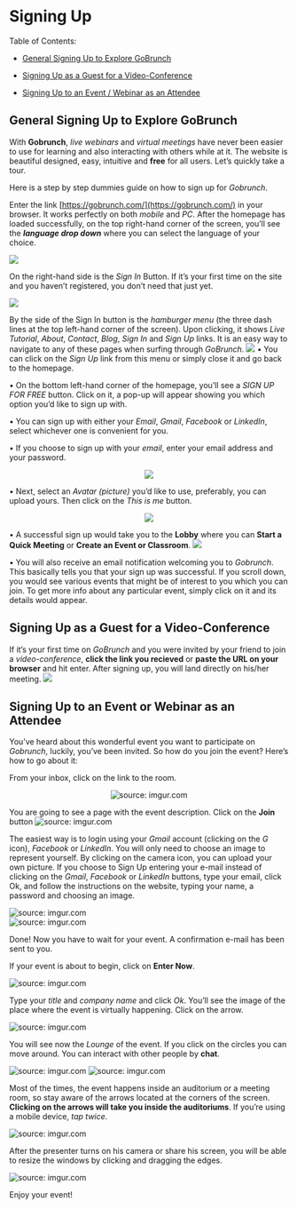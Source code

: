 # Signing Up

Table of Contents:

- [General Signing Up to Explore GoBrunch](#general-signing-up-to-explore-gobrunch)

- [Signing Up as a Guest for a Video-Conference](#signing-up-as-a-guest-for-a-video-conference)

- [Signing Up to an Event / Webinar as an Attendee](#signing-up-to-an-event-or-webinar-as-an-attendee)


## General Signing Up to Explore GoBrunch

With **Gobrunch**, *live webinars* and *virtual meetings* have never been easier to use for learning and also interacting with others while at it. The website is beautiful designed, easy, intuitive and **free** for all users. Let’s quickly take a tour.

Here is a step by step dummies guide on how to sign up for *Gobrunch*.

Enter the link [https://gobrunch.com/](https://gobrunch.com/) in your browser. It works perfectly on both *mobile* and *PC*. After the homepage has loaded successfully, on the top right-hand corner of the screen, you’ll see the ***language drop down*** where you can select the language of your choice.

<img src="https://i.imgur.com/fq5pKdE.png">

On the right-hand side is the *Sign In* Button. If it’s your first time on the site and you haven’t registered, you don’t need that just yet.

<img src="https://i.imgur.com/jq2AgUW.png">

By the side of the Sign In button is the *hamburger menu* (the three dash lines at the top left-hand corner of the screen). Upon clicking, it shows *Live Tutorial*, *About*, *Contact*, *Blog*, *Sign In* and *Sign Up* links. It is an easy way to navigate to any of these pages when surfing through *GoBrunch*.
<img src="https://i.imgur.com/WzTr7NT.png">
•	You can click on the *Sign Up* link from this menu or simply close it and go back to the homepage.

•	On the bottom left-hand corner of the homepage, you’ll see a *SIGN UP FOR FREE* button. Click on it, a pop-up will appear showing you which option you’d like to sign up with. 

•	You can sign up with either your *Email*, *Gmail*, *Facebook* or *LinkedIn*, select whichever one is convenient for you.

•	If you choose to sign up with your *email*, enter your email address and your password.

<center><img src="https://i.imgur.com/KjIXZnk.png"></center>

•	Next, select an *Avatar (picture)* you’d like to use, preferably, you can upload yours. Then click on the *This is me* button.

<center><img src="https://i.imgur.com/t6dpGg3.png"></center>

•	A successful sign up would take you to the **Lobby** where you can **Start a Quick Meeting** or **Create an Event or Classroom**. 
<img src="https://i.imgur.com/JpdXDpB.png">

•	You will also receive an email notification welcoming you to *Gobrunch*. This basically tells you that your sign up was successful. If you scroll down, you would see various events that might be of interest to you which you can join. To get more info about any particular event, simply click on it and its details would appear.

## Signing Up as a Guest for a Video-Conference

If it’s your first time on *GoBrunch* and you were invited by your friend to join a *video-conference*, **click the link you recieved** or **paste the URL on your browser** and hit enter. After signing up, you will land directly on his/her meeting.
<img src="https://i.imgur.com/uXLSxHk.png">

## Signing Up to an Event or Webinar as an Attendee

You’ve heard about this wonderful event you want to participate on *Gobrunch*, luckily, you’ve been invited. So how do you join the event? Here’s how to go about it:

From your inbox, click on the link to the room.

<center><img src="https://i.imgur.com/1p5hRVr.png" title="source: imgur.com" /></center>

You are going to see a page with the event description. Click on the **Join** button
<img src="https://i.imgur.com/zIC9HP2.png" title="source: imgur.com" />

The easiest way is to login using your *Gmail* account (clicking on the *G* icon), *Facebook* or *LinkedIn*. You will only need to choose an image to represent yourself. By clicking on the camera icon, you can upload your own picture. If you choose to Sign Up entering your e-mail instead of clicking on the *Gmail*, *Facebook* or *LinkedIn* buttons, type your email, click Ok, and follow the instructions on the website, typing your name, a password and choosing an image.

<img src="https://i.imgur.com/45Gg775.png" title="source: imgur.com" /><br><img src="https://i.imgur.com/daxpAZQ.png" title="source: imgur.com" />

Done! Now you have to wait for your event. A confirmation e-mail has been sent to you.

If your event is about to begin, click on **Enter Now**.

<img src="https://i.imgur.com/eBvh6DZ.png" title="source: imgur.com" />

Type your *title* and *company name* and click *Ok*. You’ll see the image of the place where the event is virtually happening. Click on the arrow.

<img src="https://i.imgur.com/Cdac5Bg.png" title="source: imgur.com" />

You will see now the *Lounge* of the event. If you click on the circles you can move around. You can interact with other people by **chat**.

<img src="https://i.imgur.com/q6WIqoE.png" title="source: imgur.com" />

<img src="https://i.imgur.com/CzRd7of.png" title="source: imgur.com" />

Most of the times, the event happens inside an auditorium or a meeting room, so stay aware of the arrows located at the corners of the screen. **Clicking on the arrows will take you inside the auditoriums**. If you’re using a mobile device, *tap twice*.

<img src="https://i.imgur.com/vCi0WDK.png" title="source: imgur.com" />

After the presenter turns on his camera or share his screen, you will be able to resize the windows by clicking and dragging the edges.

<img src="https://i.imgur.com/4M53nj7.png" title="source: imgur.com" />

Enjoy your event! 


